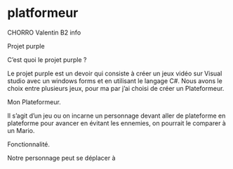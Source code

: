 ﻿# platformeur
CHORRO
Valentin
B2 info

Projet purple


C’est quoi le projet purple ?

Le projet purple est un devoir qui consiste à créer un jeux vidéo sur Visual studio avec un windows forms et en utilisant le langage C#.
Nous avons le choix entre plusieurs jeux, pour ma par j’ai choisi de créer un Plateformeur.


Mon Plateformeur.

Il s’agit d’un jeu ou on incarne un personnage devant aller de plateforme en plateforme pour avancer en évitant les ennemies, on pourrait le comparer à un Mario. 


Fonctionnalité.

Notre personnage peut se déplacer à
